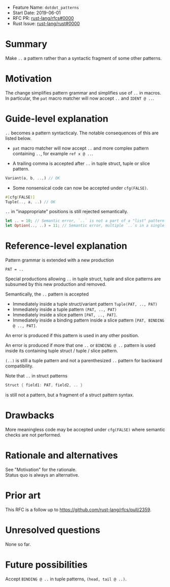 - Feature Name: `dotdot_patterns`
- Start Date: 2019-06-01
- RFC PR: [rust-lang/rfcs#0000](https://github.com/rust-lang/rfcs/pull/0000)
- Rust Issue: [rust-lang/rust#0000](https://github.com/rust-lang/rust/issues/0000)

# Summary
[summary]: #summary

Make `..` a pattern rather than a syntactic fragment of some other patterns.

# Motivation
[motivation]: #motivation

The change simplifies pattern grammar and simplifies use of `..` in macros.  
In particular, the `pat` macro matcher will now accept `..` and `IDENT @ ..`.

# Guide-level explanation
[guide-level-explanation]: #guide-level-explanation

`..` becomes a pattern syntacticaly.
The notable consequences of this are listed below.

- `pat` macro matcher will now accept `..` and more complex pattern containing `..`,
for example `ref x @ ..`.

- A trailing comma is accepted after `..` in tuple struct, tuple or slice pattern.
```rust
Variant(a, b, ..,) // OK
```

- Some nonsensical code can now be accepted under `cfg(FALSE)`.
```rust
#[cfg(FALSE)]
Tuple(.., a, ..) // OK
```

`..` in "inappropriate" positions is still rejected semantically.
```rust
let .. = 10; // Semantic error, `..` is not a part of a "list" pattern
let Option(.., ..) = 11; // Semantic error, multiple `..`s in a single "list" pattern
```

# Reference-level explanation
[reference-level-explanation]: #reference-level-explanation

Pattern grammar is extended with a new production
```
PAT = ..
```
Special productions allowing `..` in tuple struct, tuple and slice patterns are subsumed by this
new production and removed.

Semantically, the `..` pattern is accepted
- Immediately inside a tuple struct/variant pattern `Tuple(PAT, .., PAT)`
- Immediately inside a tuple pattern `(PAT, .., PAT)`
- Immediately inside a slice pattern `[PAT, .., PAT]`.
- Immediately inside a binding pattern inside a slice pattern `[PAT, BINDING @ .., PAT]`.

An error is produced if this pattern is used in any other position.

An error is produced if more that one `..` or `BINDING @ ..` pattern is used inside its containing
tuple struct / tuple / slice pattern.

`(..)` is still a tuple pattern and not a parenthesized `..` pattern for backward compatibility.

Note that `..` in struct patterns
```rust
Struct { field1: PAT, field2, .. }
```
is still not a pattern, but a fragment of a struct pattern syntax.

# Drawbacks
[drawbacks]: #drawbacks

More meaningless code may be accepted under `cfg(FALSE)` where semantic checks are not performed.

# Rationale and alternatives
[rationale-and-alternatives]: #rationale-and-alternatives

See "Motivation" for the rationale.  
Status quo is always an alternative.

# Prior art
[prior-art]: #prior-art

This RFC is a follow up to https://github.com/rust-lang/rfcs/pull/2359.

# Unresolved questions
[unresolved-questions]: #unresolved-questions

None so far.

# Future possibilities
[future-possibilities]: #future-possibilities

Accept `BINDING @ ..` in tuple patterns, `(head, tail @ ..)`.
